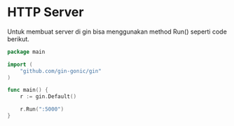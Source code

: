 # HTTP Server

Untuk membuat server di gin bisa menggunakan method Run() seperti code berikut.

```go
package main

import (
	"github.com/gin-gonic/gin"
)

func main() {
	r := gin.Default()

	r.Run(":5000")
}

```
